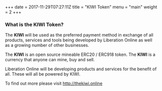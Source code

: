 +++
date = 2017-11-29T07:27:11Z
title = "KIWI Token"
menu = "main"
weight = 2
+++

### What is the KIWI Token?
The **KIWI** will be used as the preferred payment method in exchange of all products, services and tools being developed by Liberation Online as well as a growing number of other businesses.

The **KIWI** is an open source mineable ERC20 / ERC918 token. The **KIWI** is a currency that anyone can mine, buy and sell.

Liberation Online will be developing products and services for the benefit of all. These will all be powered by KIWI.

To find out more please visit http://thekiwi.online
